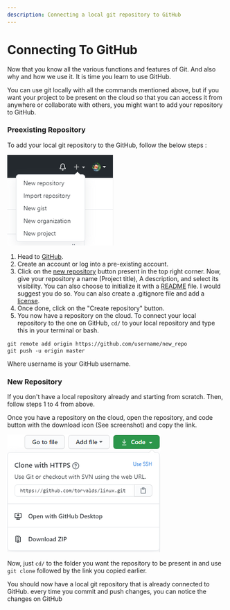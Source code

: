 ```yaml
---
description: Connecting a local git repository to GitHub
---
```


# Connecting To GitHub

Now that you know all the various functions and features of Git. And also why and how we use it. It is time you learn to use GitHub. 

You can use git locally with all the commands mentioned above, but if you want your project to be present on the cloud so that you can access it from anywhere or collaborate with others, you might want to add your repository to GitHub. 

### Preexisting Repository

To add your local git repository to the GitHub, follow the below steps : 

![](../../.gitbook/assets/create-repo.png)

1. Head to [GitHub](https://github.com/).
2. Create an account or log into a pre-existing account.
3. Click on the [new repository](https://github.com/new) button present in the top right corner. Now, give your repository a name \(Project title\), A description, and select its visibility. You can also choose to initialize it with a [README](https://en.wikipedia.org/wiki/README) file. I would suggest you do so. You can also create a .gitignore file and add a [license](https://docs.github.com/en/github/creating-cloning-and-archiving-repositories/licensing-a-repository).
4. Once done, click on the "Create repository" button.
5. You now have a repository on the cloud. To connect your local repository to the one on GitHub, `cd/` to your local repository and type this in your terminal or bash.

```text
git remote add origin https://github.com/username/new_repo
git push -u origin master
```

Where username is your GitHub username.

### New Repository

If you don't have a local repository already and starting from scratch. Then, follow steps 1 to 4 from above. 

Once you have a repository on the cloud, open the repository, and code button with the download icon \(See screenshot\) and copy the link.

![](../../.gitbook/assets/cloning-repo.png)

Now, just `cd/` to the folder you want the repository to be present in and use `git clone` followed by the link you copied earlier.

You should now have a local git repository that is already connected to GitHub. every time you commit and push changes, you can notice the changes on GitHub

